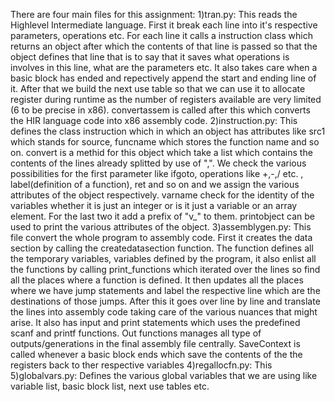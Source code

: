 There are four main files for this assignment: 
1)tran.py: This reads the Highlevel Intermediate language. First it break each line into it's respective parameters, operations etc. For each line it calls a instruction class which returns an object after which the contents of that line is passed so that the object defines that line that is to say that it saves what operations is involves in this line, what are the parameters etc. It also takes care when a basic block has ended and repectively append the start and ending line of it. After that we build the next use table so that we can use it to allocate register during runtime as the number of registers available are very limited (6 to be precise in x86). convertassem is called after this which converts the HIR language code into x86 assembly code.
2)instruction.py: This defines the class instruction which in which an object has attributes like src1 which stands for source, funcname which stores the function name and so on. convert is a methid for this object which take a list which contains the contents of the lines already splitted by use of ",". We check the various possibilities for the first parameter like ifgoto, operations like +,-,/ etc. , label(definition of a function), ret and so on and we assign the various attributes of the object respectively. varname check for the identity of the variables whether it is just an integer or is it just a variable or an array element. For the last two it add a prefix of "v_" to them. printobject can be used to print the various attributes of the object.
3)assemblygen.py: This file convert the whole program to assembly code. First it creates the data section by calling the createdatasection function. The function defines all the temporary variables, variables defined by the program, it also enlist all the functions by calling print_functions which iterated over the lines so find all the places where a function is defined. It then updates all the places where we have jump statements and label the respective line which are the destinations of those jumps. After this it goes over line by line and translate the lines into assembly code taking care of the various nuances that might arise. It also has input and print statements which uses the predefined scanf and printf functions. Out functions manages all type of outputs/generations in the final assembly file centrally. SaveContext is called whenever a basic block ends which save the contents of the the registers back to ther respective variables
4)regallocfn.py: This
5)globalvars.py: Defines the various global variables that we are using like variable list, basic block list, next use tables etc.


